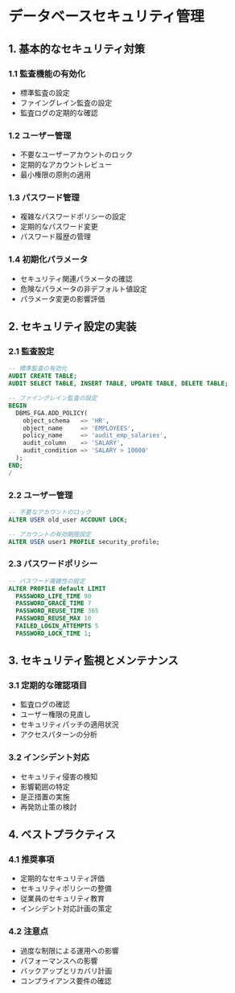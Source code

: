 # データベースセキュリティ管理

## 1. 基本的なセキュリティ対策

### 1.1 監査機能の有効化
- 標準監査の設定
- ファイングレイン監査の設定
- 監査ログの定期的な確認

### 1.2 ユーザー管理
- 不要なユーザーアカウントのロック
- 定期的なアカウントレビュー
- 最小権限の原則の適用

### 1.3 パスワード管理
- 複雑なパスワードポリシーの設定
- 定期的なパスワード変更
- パスワード履歴の管理

### 1.4 初期化パラメータ
- セキュリティ関連パラメータの確認
- 危険なパラメータの非デフォルト値設定
- パラメータ変更の影響評価

## 2. セキュリティ設定の実装

### 2.1 監査設定
```sql
-- 標準監査の有効化
AUDIT CREATE TABLE;
AUDIT SELECT TABLE, INSERT TABLE, UPDATE TABLE, DELETE TABLE;

-- ファイングレイン監査の設定
BEGIN
  DBMS_FGA.ADD_POLICY(
    object_schema   => 'HR',
    object_name     => 'EMPLOYEES',
    policy_name     => 'audit_emp_salaries',
    audit_column    => 'SALARY',
    audit_condition => 'SALARY > 10000'
  );
END;
/
```

### 2.2 ユーザー管理
```sql
-- 不要なアカウントのロック
ALTER USER old_user ACCOUNT LOCK;

-- アカウントの有効期限設定
ALTER USER user1 PROFILE security_profile;
```

### 2.3 パスワードポリシー
```sql
-- パスワード複雑性の設定
ALTER PROFILE default LIMIT
  PASSWORD_LIFE_TIME 90
  PASSWORD_GRACE_TIME 7
  PASSWORD_REUSE_TIME 365
  PASSWORD_REUSE_MAX 10
  FAILED_LOGIN_ATTEMPTS 5
  PASSWORD_LOCK_TIME 1;
```

## 3. セキュリティ監視とメンテナンス

### 3.1 定期的な確認項目
- 監査ログの確認
- ユーザー権限の見直し
- セキュリティパッチの適用状況
- アクセスパターンの分析

### 3.2 インシデント対応
- セキュリティ侵害の検知
- 影響範囲の特定
- 是正措置の実施
- 再発防止策の検討

## 4. ベストプラクティス

### 4.1 推奨事項
- 定期的なセキュリティ評価
- セキュリティポリシーの整備
- 従業員のセキュリティ教育
- インシデント対応計画の策定

### 4.2 注意点
- 過度な制限による運用への影響
- パフォーマンスへの影響
- バックアップとリカバリ計画
- コンプライアンス要件の確認